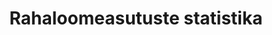---
title: Rahaloomeasutuste statistika
title_en: Monetary financial institutions statistics
notes: >-
  Rahaloomeasutused on finantsettevõtted, mis võtavad avalikkuselt vastu
  hoiuseid või emiteerivad hoiustega sarnaseid finantsinstrumente ning annavad
  laenu ja/või investeerivad väärtpaberitesse. Eestis on rahaloomeasutused Eesti
  Pank, krediidiasutused, hoiu-laenuühistud ja rahaturufondid.
notes_en: >-
  MFIs are financial institutions that accept deposits from the general public
  or issue close substitutes to deposits and grant credit and/or invest in
  securities. In Estonia, MFIs include Eesti Pank, credit institutions, savings
  and loan associations and money market funds.
category: 
  - Majandus ja rahandus
category_en: 
  - Economy and Finance
resources:
  - name: Rahaloomeasutuste statistika
    url: 'https://statistika.eestipank.ee/#/et/p/FINANTSSEKTOR/890'
    format: html
    interactive: 'TRUE'
license: 'https://creativecommons.org/licenses/by-sa/3.0/ee/legalcode'
update_freq: 'http://purl.org/linked-data/sdmx/2009/code#freq-M'
organization: Eesti Pank
maintainer_name: ''
maintainer_email: ''
maintainer_phone: ''
date_issued: '2020/06/10'
date_modified: '2020/06/10'
---